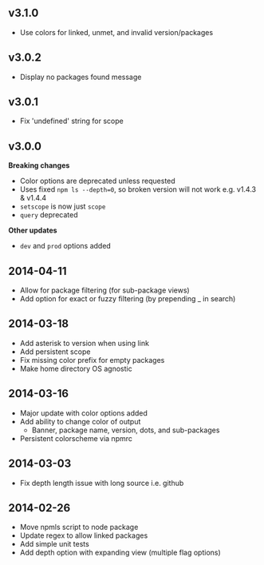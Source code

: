 ## v3.1.0
* Use colors for linked, unmet, and invalid version/packages

## v3.0.2
* Display no packages found message

## v3.0.1
* Fix 'undefined' string for scope

## v3.0.0
__Breaking changes__
* Color options are deprecated unless requested
* Uses fixed `npm ls --depth=0`, so broken version will not work e.g. v1.4.3 & v1.4.4
* `setscope` is now just `scope`
* `query` deprecated

__Other updates__
* `dev` and `prod` options added


## 2014-04-11
* Allow for package filtering (for sub-package views)
* Add option for exact or fuzzy filtering (by prepending _ in search)

## 2014-03-18
* Add asterisk to version when using link
* Add persistent scope
* Fix missing color prefix for empty packages
* Make home directory OS agnostic


## 2014-03-16
* Major update with color options added
* Add ability to change color of output
  * Banner, package name, version, dots, and sub-packages
* Persistent colorscheme via npmrc


## 2014-03-03
* Fix depth length issue with long source i.e. github


## 2014-02-26
* Move npmls script to node package
* Update regex to allow linked packages
* Add simple unit tests
* Add depth option with expanding view (multiple flag options)
